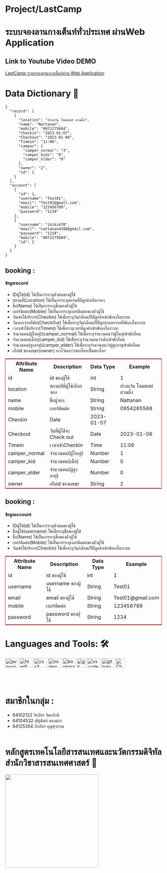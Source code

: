 
# Project/LastCamp

# ระบบจองลานกางเต็นท์ทั่วประเทศ ผ่านWeb Application 

## Link  to Youtube Video DEMO
[LastCamp ระบบจองลานกางเต็นท์ผ่าน Web Application](https://www.youtube.com/watch?v=AY48f3SCheU&ab_channel=PeerapatBoonsuwan)

# Data Dictionary 📖

```
{
  "record": [
    {
      "location": "ปางหวัน โฮมสเตย์ สวนผึ้ง",
      "name": "Nattanan",
      "mobile": "0972175684",
      "Checkin": "2023-01-07",
      "Checkout": "2023-01-08",
      "Timein": "11:06",
      "camper": {
        "camper_normal": "3",
        "camper_kids": "0",
        "camper_elder": "0"
      },
      "owner": "2",
      "id": 1
    }
  ],
  "account": [
    {
      "id": 1,
      "username": "Test01",
      "email": "Test01@gmail.com",
      "mobile": "123456789",
      "password": "1234"
    },
    {
      "username": "ikiki478",
      "email": "nattanan4398@gmail.com",
      "password": "1234",
      "mobile": "0972175684",
      "id": 2
    }
  ]
}
```
<table style="border: red solid 1px;">
    <thead>
        <h2><b>booking :</b></h2>
    </thead>
    <h4 >ข้อมูลrecord</h3>
    <ul>
      <li>IDผู้ใช้(id) ใช้เป็นการระบุตัวตนของผู้ใช้</li>
      <li>สถานที่(Location) ใช้เป็นการระบุสถานที่ทีลูกค้าเลือกจอง</li>
      <li>ชื่อ(Name) ใช้เป็นการระบุชื่อของตัวผู้ใช้</li>
      <li>เบอร์ติดต่อ(Mobile) ใช้เป็นการระบุเบอร์ติดต่อของตัวผู้ใช้</li>
      <li>วันเข้าใช้บริการ(Checkin) ใช้เพื่อระบุวัน/เดือน/ปีที่ลูกค้าเข้าพักลงในระบบ</li>
      <li>วันออกจากที่พัก(CheckOut) ใช้เพื่อระบุวัน/เดือน/ปีที่ลูกค้าออกจากที่พักลงในระบบ </li>
      <li>เวลาเข้าใช้บริการ(Timein) ใช้เพื่อระบุเวลาที่ลูกค้าเข้าพักลงในระบบ </li>
      <li>จำนวนคน(ผู้ใหญ่)(camper_normal) ใช้เพื่อระบุจำนวนคนว่าผู้ใหญ่เข้าพักกี่คน </li>
      <li>จำนวนคน(เด็ก)(camper_kid) ใช้เพื่อระบุจำนวนคนว่าเด็กเข้าพักกี่คน </li>
      <li>จำนวนคน(สูงอายุ)(camper_elder) ใช้เพื่อระบุจำนวนคนว่าผู้สูงอายุเข้าพักกี่คน </li>
      <li>เก็บid ของuser(owner) เอาไว้แยกว่าของใครเป็นของใคร </li>
    </ul>
     <tr>
        <th>Attribute Name</th>
        <th>Description</th>
        <th>Data Type</th>
        <th>Example</th>
    </tr>
    <tr>
        <td>id</td>
        <td>id ของผู้ใช้</td>
        <td>int</td>
        <td>1</td>
    </tr>
    <tr>
        <td>location</td>
        <td>สถานทีที่ผู้ใช้เลือกจอง</td>
        <td>String</td>
        <td>ปางหวัน โฮมสเตย์ สวนผึ้ง</td>
    </tr>
    <tr>
        <td>name</td>
        <td>ชื่อผู้จอง</td>
        <td>String</td>
        <td>Nattanan</td>
    </tr>
    <tr>
        <td>mobile</td>
        <td>เบอร์ติดต่อ</td>
        <td>String</td>
        <td>0954265568</td>
    </tr>
    <tr>
        <td>Checkin</td>
        <tdวันที่ผู้ใช้จะCheck in </td>
        <td>Date</td>
        <td>2023-01-07</td>
    </tr>
    <tr>
        <td>Checkout</td>
        <td>วันที่ผู้ใช้จะ Check out</td>
        <td>Date</td>
        <td>2023-01-08</td>
    </tr>
    <tr>
        <td>Timein</td>
        <td>เวลาเข้าCheckin</td>
        <td>Time</td>
        <td>11:06</td>
    </tr>
    <tr>
        <td>camper_normal</td>
        <td>จำนวนคน(ผู้ใหญ่)</td>
        <td>Number</td>
        <td>1</td>
    </tr>
     <tr>
        <td>camper_kid</td>
        <td>จำนวนคน(เด็ก)</td>
        <td>Number</td>
        <td>0</td>
    </tr>
     <tr>
        <td>camper_elder</td>
        <td>จำนวนคน(ผู้สูงอายุ)</td>
        <td>Number</td>
        <td>0</td>
    </tr>
     <tr>
        <td>owner</td>
        <td>เก็บid ของuser</td>
        <td>String</td>
        <td>2</td>
    </tr>
   
    
</table>
<table style="border: red solid 1px;">
    <thead>
        <h2><b>booking :</b></h2>
    </thead>
    <h4 >ข้อมูลaccount</h3>
    <ul>
      <li>IDผู้ใช้(id) ใช้เป็นการระบุตัวตนของผู้ใช้</li>
      <li>ชื่อผู้ใช้(username) ใช้เพื่อระบุชื่อของผู้ใช้</li>
      <li>ชื่อ(Name) ใช้เป็นการระบุชื่อของตัวผู้ใช้</li>
      <li>เบอร์ติดต่อ(Mobile) ใช้เป็นการระบุเบอร์ติดต่อของตัวผู้ใช้</li>
      <li>วันเข้าใช้บริการ(Checkin) ใช้เพื่อระบุวัน/เดือน/ปีที่ลูกค้าเข้าพักลงในระบบ</li>
    </ul>
    <tr>
        <th>Attribute Name</th>
        <th>Description</th>
        <th>Data Type</th>
        <th>Example</th>
    </tr>
    <tr>
        <td>id</td>
        <td>id ของผู้ใช้</td>
        <td>int</td>
        <td>1</td>
    </tr>
    <tr>
        <td>username</td>
        <td>username ของผู้ใช้</td>
        <td>String</td>
        <td>Test01</td>
    </tr>
    <tr>
        <td>email</td>
        <td>email ของผู้ใช้</td>
        <td>String</td>
        <td>Test01@gmail.com</td>
    </tr>
    <tr>
        <td>mobile</td>
        <td>เบอร์ติดต่อ</td>
        <td>String</td>
        <td>123456789</td>
    </tr>
    <tr>
        <td>password</td>
        <td> password ของผุ้ใช้ </td>
        <td>String</td>
        <td>1234</td>
    </tr>
    
    
</table>

# Languages and Tools: 🛠
<img src="https://cdn.jsdelivr.net/gh/devicons/devicon/icons/javascript/javascript-original.svg" height="30" width="42"
    alt="javascript logo" />
<img src="https://cdn.jsdelivr.net/gh/devicons/devicon/icons/html5/html5-original.svg" height="30" width="42"
    alt="html5 logo" />
<img src="https://cdn.jsdelivr.net/gh/devicons/devicon/icons/css3/css3-original.svg" height="30" width="42"
    alt="css3 logo" />
<img src="https://cdn.jsdelivr.net/gh/devicons/devicon/icons/nodejs/nodejs-original.svg" height="30" width="42"
    alt="nodejs logo" />
<img src="https://cdn.jsdelivr.net/gh/devicons/devicon/icons/bootstrap/bootstrap-original.svg" height="30" width="42"
    alt="bootstrap logo" />
<img src="https://openai.com/content/images/2022/05/openai-avatar.png" height="30" width="30"
    alt="git logo" />
<img src="https://cdn.jsdelivr.net/gh/devicons/devicon/icons/vscode/vscode-original.svg" height="30" width="42"
    alt="vscode logo" />
<img src="https://cdn.jsdelivr.net/gh/devicons/devicon/icons/git/git-original.svg" height="30" width="42"
    alt="git logo" />
<img src="https://upload.wikimedia.org/wikipedia/commons/thumb/5/53/Google_%22G%22_Logo.svg/640px-Google_%22G%22_Logo.svg.png" height="30" width="30"
    alt="ChatGPT logo" />

<br><br>



# สมาชิกในกลุ่ม : 
- 64102122 จิรภัทร จิตรภักดี
- 64104532 ณัฐนันท์ ทองมาก
- 64125354 ภีรภัทร บุญสุวรรณ
<br><br>




# หลักสูตรเทคโนโลยีสารสนเทศและนวัตกรรมดิจิทัล สำนักวิชาสารสนเทศศาสตร์ 🏫
<div>
    <img height="300" width="300"
        src="https://scontent.fbkk5-5.fna.fbcdn.net/v/t39.30808-6/279560270_5821053641244444_1641496247686643675_n.jpg?_nc_cat=104&ccb=1-7&_nc_sid=09cbfe&_nc_eui2=AeF0EY1X0Qdhl07UJiFQsaVZWylXctbtv-pbKVdy1u2_6tf9k1Ytpc8jIphmM3ZHSVw5BcDktrmF-SyZmjBluAYm&_nc_ohc=cuLkhutHAIsAX-6WoFW&_nc_ht=scontent.fbkk5-5.fna&oh=00_AfChkK43-YQ1dkymkyoYMlRPgTSO4xj8-EzDtsU5lP-ipw&oe=63BDC9E6" />
